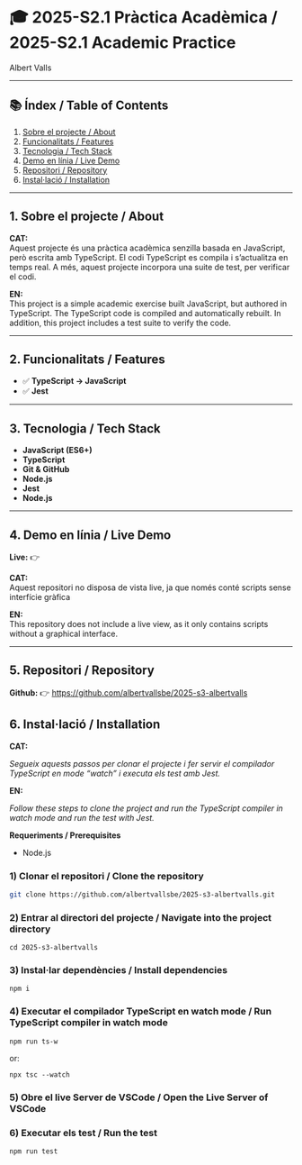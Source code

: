 # 🎓 2025-S2.1 Pràctica Acadèmica / 2025-S2.1 Academic Practice

Albert Valls

---

## 📚 Índex / Table of Contents

1. [Sobre el projecte / About](#1-sobre-el-projecte--about)
2. [Funcionalitats / Features](#2-funcionalitats--features)
3. [Tecnologia / Tech Stack](#3-tecnologia--tech-stack)
4. [Demo en línia / Live Demo](#4-demo-en-línia--live-demo)
5. [Repositori / Repository](#5-repositori--repository)
6. [Instal·lació / Installation](#6-instal·lació--installation)

---

## 1. Sobre el projecte / About

**CAT:**  
Aquest projecte és una pràctica acadèmica senzilla basada en JavaScript, però escrita amb TypeScript. El codi TypeScript es compila i s’actualitza en temps real. A més, aquest projecte incorpora una suite de test, per verificar el codi.

**EN:**  
This project is a simple academic exercise built JavaScript, but authored in TypeScript. The TypeScript code is compiled and automatically rebuilt. In addition, this project includes a test suite to verify the code.

---

## 2. Funcionalitats / Features

- ✅ **TypeScript → JavaScript**
- ✅ **Jest**

---

## 3. Tecnologia / Tech Stack

- **JavaScript (ES6+)**
- **TypeScript**
- **Git & GitHub**
- **Node.js**
- **Jest**
- **Node.js**

---

## 4. Demo en línia / Live Demo

**Live:** 👉

**CAT:**  
Aquest repositori no disposa de vista live, ja que només conté scripts sense interfície gràfica

**EN:**  
This repository does not include a live view, as it only contains scripts without a graphical interface.

---

## 5. Repositori / Repository

**Github:** 👉 https://github.com/albertvallsbe/2025-s3-albertvalls

## 6. Instal·lació / Installation

**CAT:**

_Segueix aquests passos per clonar el projecte i fer servir el compilador TypeScript en mode “watch” i executa els test amb Jest._

**EN:**

_Follow these steps to clone the project and run the TypeScript compiler in watch mode and run the test with Jest._

**Requeriments / Prerequisites**

- Node.js

### 1) Clonar el repositori / Clone the repository

```bash
git clone https://github.com/albertvallsbe/2025-s3-albertvalls.git
```

### 2) Entrar al directori del projecte / Navigate into the project directory

```
cd 2025-s3-albertvalls
```

### 3) Instal·lar dependències / Install dependencies

```
npm i
```

### 4) Executar el compilador TypeScript en watch mode / Run TypeScript compiler in watch mode

```
npm run ts-w
```

or:

```
npx tsc --watch
```

### 5) Obre el live Server de VSCode / Open the Live Server of VSCode

### 6) Executar els test / Run the test

```
npm run test
```
